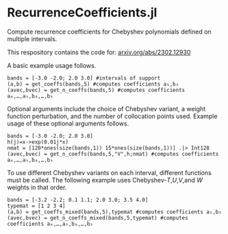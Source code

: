 # RecurrenceCoefficients.jl

Compute recurrence coefficients for Chebyshev polynomials defined on multiple intervals.

This respository contains the code for: [arxiv.org/abs/2302.12930](https://arxiv.org/abs/2302.12930)

A basic example usage follows.
```
bands = [-3.0 -2.0; 2.0 3.0] #intervals of support
(a,b) = get_coeffs(bands,5) #computes coefficients a₅,b₅
(avec,bvec) = get_n_coeffs(bands,5) #computes coefficients a₀,…,a₅,b₀,…,b₅
```
Optional arguments include the choice of Chebyshev variant, a weight function perturbation, and the number of collocation points used. Example usage of these optional arguments follows.
```
bands = [-3.0 -2.0; 2.0 3.0]
h(j)=x->exp(0.01j*x)
nmat = [120*ones(size(bands,1)) 15*ones(size(bands,1))] .|> Int128
(avec,bvec) = get_n_coeffs(bands,5,"V",h;nmat) #computes coefficients a₀,…,a₅,b₀,…,b₅
```
To use different Chebyshev variants on each interval, different functions must be called. The following example uses Chebyshev-$T$,$U$,$V$,and $W$ weights in that order.
```
bands = [-3.2 -2.2; 0.1 1.1; 2.0 3.0; 3.5 4.0]
typemat = [1 2 3 4]
(a,b) = get_coeffs_mixed(bands,5),typemat #computes coefficients a₅,b₅
(avec,bvec) = get_n_coeffs_mixed(bands,5,typemat) #computes coefficients a₀,…,a₅,b₀,…,b₅
```
